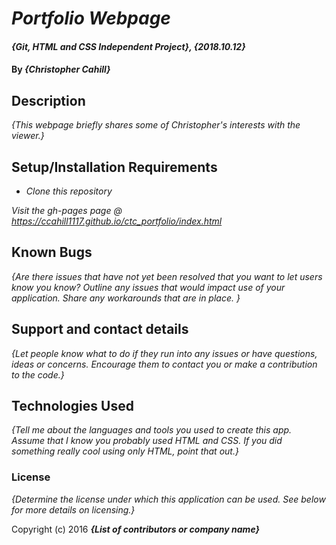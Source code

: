 # _Portfolio Webpage_

#### _{Git, HTML and CSS Independent Project}, {2018.10.12}_

#### By _**{Christopher Cahill}**_

## Description

_{This webpage briefly shares some of Christopher's interests with the viewer.}_

## Setup/Installation Requirements

* _Clone this repository_

_Visit the gh-pages page @ https://ccahill1117.github.io/ctc_portfolio/index.html_

## Known Bugs

_{Are there issues that have not yet been resolved that you want to let users know you know?  Outline any issues that would impact use of your application.  Share any workarounds that are in place. }_

## Support and contact details

_{Let people know what to do if they run into any issues or have questions, ideas or concerns.  Encourage them to contact you or make a contribution to the code.}_

## Technologies Used

_{Tell me about the languages and tools you used to create this app. Assume that I know you probably used HTML and CSS. If you did something really cool using only HTML, point that out.}_

### License

*{Determine the license under which this application can be used.  See below for more details on licensing.}*

Copyright (c) 2016 **_{List of contributors or company name}_**
